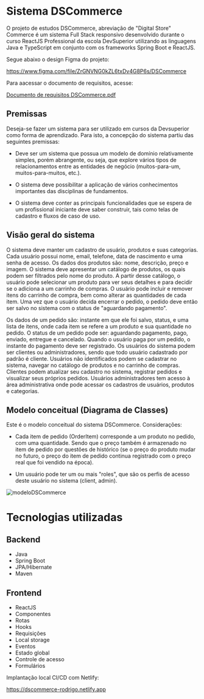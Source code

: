 # Sistema DSCommerce

O projeto de estudos DSCommerce, abreviação de "Digital Store" Commerce é um sistema Full Stack responsivo desenvolvido durante o curso ReactJS Professional da escola DevSuperior utilizando as linguagens Java e TypeScript em conjunto com os frameworks Spring Boot e ReactJS. 

Segue abaixo o design Figma do projeto:

https://www.figma.com/file/ZrGNVNG0kZL6txDv4G8P6s/DSCommerce

Para aacessar o documento de requisitos, acesse:

[Documento de requisitos DSCommerce.pdf](https://github.com/rodrock95/dscommerce-frontend/files/14361226/Documento.de.requisitos.DSCommerce.pdf)

## Premissas

Deseja-se fazer um sistema para ser utilizado em cursos da Devsuperior como forma de aprendizado. Para isto, a concepção do sistema partiu das seguintes
premissas:

- Deve ser um sistema que possua um modelo de domínio relativamente simples,
porém abrangente, ou seja, que explore vários tipos de relacionamentos entre as
entidades de negócio (muitos-para-um, muitos-para-muitos, etc.).

- O sistema deve possibilitar a aplicação de vários conhecimentos importantes das
disciplinas de fundamentos.

- O sistema deve conter as principais funcionalidades que se espera de um
profissional iniciante deve saber construir, tais como telas de cadastro e fluxos de
caso de uso.

## Visão geral do sistema

O sistema deve manter um cadastro de usuário, produtos e suas categorias. Cada usuário possui nome, email, telefone, data de nascimento e uma senha de acesso. Os dados dos produtos são: nome, descrição, preço e imagem. O sistema deve apresentar um catálogo de produtos, os quais podem ser filtrados pelo nome do produto. A partir desse catálogo, o usuário pode selecionar um produto para ver seus detalhes e para decidir se o adiciona a um carrinho de compras. O usuário pode incluir e remover itens do carrinho de compra, bem como alterar as quantidades de cada item. Uma vez que o usuário decida encerrar o pedido, o pedido deve então ser salvo no sistema com o status de "aguardando pagamento". 

Os dados de um pedido são: instante em que ele foi salvo, status, e uma lista de itens, onde cada item se refere a um produto e sua quantidade no pedido. O status de um pedido pode ser: aguardando pagamento, pago, enviado, entregue e cancelado. Quando o usuário paga por um pedido, o instante do pagamento deve ser registrado. Os usuários do sistema podem ser clientes ou administradores, sendo que todo usuário cadastrado por padrão é cliente. Usuários não identificados podem se cadastrar no sistema, navegar no catálogo de produtos e no carrinho de compras. Clientes podem atualizar seu cadastro no sistema, registrar pedidos e visualizar seus próprios pedidos. Usuários administradores tem acesso à área administrativa onde pode acessar os cadastros de usuários, produtos e categorias.

## Modelo conceitual (Diagrama de Classes)

Este é o modelo conceitual do sistema DSCommerce. Considerações:

- Cada item de pedido (OrderItem) corresponde a um produto no pedido, com uma quantidade. Sendo que o preço também é armazenado no item de pedido por questões de histórico (se o preço do produto mudar no futuro, o preço do item de pedido continua registrado com o preço real que foi vendido na época).
 
- Um usuário pode ter um ou mais "roles", que são os perfis de acesso deste usuário no sistema (client, admin).

![modeloDSCommerce](https://github.com/rodrock95/dscommerce-frontend/assets/79290866/8e338f18-c4af-4b79-8747-b4fd473e721a)

# Tecnologias utilizadas
## Backend
- Java
- Spring Boot
- JPA/Hibernate
- Maven

## Frontend
- ReactJS
- Componentes
- Rotas
- Hooks
- Requisições
- Local storage
- Eventos
- Estado global
- Controle de acesso
- Formulários

Implantação local CI/CD com Netlify:

https://dscommerce-rodrigo.netlify.app



